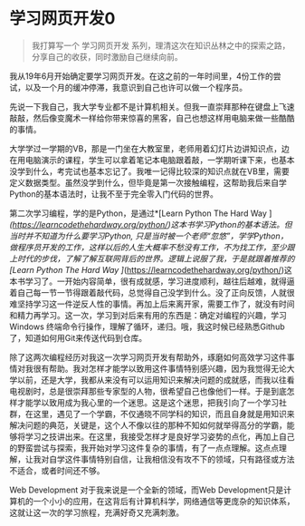 # 学习网页开发0

> 我打算写一个 学习网页开发 系列，理清这次在知识丛林之中的探索之路，分享自己的收获，同时激励自己继续向前。

我从19年6月开始确定要学习网页开发。在这之前的一年时间里，4份工作的尝试，以及一个月的缓冲停滞，我意识到自己也许可以做一个程序员。

先说一下我自己，我大学专业都不是计算机相关。但我一直崇拜那种在键盘上飞速敲敲，然后像变魔术一样给你带来惊喜的黑客，自己也想这样用电脑来做一些酷酷的事情。

大学学过一学期的VB，那是一门坐在大教室里，老师用着幻灯片边讲知识点，边在用电脑演示的课程，学生可以拿着笔记本电脑跟着敲，一学期听课下来，也基本没学到什么，考完试也基本忘记了。我唯一记得比较深的知识点就在VB里，需要定义数据类型。虽然没学到什么，但毕竟是第一次接触编程，这帮助我后来自学Python的基本语法时，让我不至于完全零入门代码的世界。

第二次学习编程，学的是Python，是通过*[Learn Python The Hard Way ]*(https://learncodethehardway.org/python/)这本书学习Python的基本语法。但当时并不知道为什么要学习Python, 只是当时被一个老师“忽悠”，学学Python，做程序员开发的工作，这样以后的人生大概率不愁没有工作，不为找工作，至少跟上时代的步伐，了解了解互联网背后的世界。逻辑上说服了我，于是就跟着推荐的[Learn Python The Hard Way ]*(https://learncodethehardway.org/python/)这本书学习了。一开始内容简单，很有成就感，学习进度顺利，越往后越难，就得逼着自己每一节一节得跟着敲代码，总觉得自己没学到什么。没了正向反馈，人就很难坚持学习这一件逆反人性的事情。再加上后来离开家，需要工作了，就没有时间和精力再学习。这一次，学习到对后来有用的东西是：确定对编程的兴趣，学习 Windows 终端命令行操作，理解了循环，递归。哦，我这时候已经熟悉Github了，知道如何用Git来传送代码到仓库。

除了这两次编程经历对我这一次学习网页开发有帮助外，琢磨如何高效学习这件事情对我很有帮助。我对怎样才能学以致用这件事情特别感兴趣，因为我觉得无论大学以前，还是大学，我都从来没有可以运用知识来解决问题的成就感，而我以往看电视剧时，总是很崇拜那些专家型的人物，很希望自己也像他们一样。于是到底怎样才能学以致用成为我心里的一个迷思。这是这个迷思，把我引向了一个学习社群，在这里，遇见了一个学霸，不仅通晓不同学科的知识，而且自身就是用知识来解决问题的典范，关键是，这个人不像以往的那种不知如何就举得高分的学霸，能够将学习之技讲出来。在这里，我接受怎样才是良好学习姿势的点化，再加上自己的野蛮尝试与探索，我开始对学习这件复杂的事情，有了一点点理解。这点点理解，让我对自学这件事情特别自信，让我相信没有攻不下的领域，只有路径或方法不适合，或者时间还不够。

Web Development 对于我来说是一个全新的领域，而Web Development只是计算机的一个小小的应用，在这背后有计算机科学，网络通信等更庞杂的知识体系，这就让这一次的学习旅程，充满好奇又充满刺激。